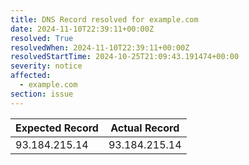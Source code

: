 ```yaml
---
title: DNS Record resolved for example.com
date: 2024-11-10T22:39:11+00:00Z
resolved: True
resolvedWhen: 2024-11-10T22:39:11+00:00Z
resolvedStartTime: 2024-10-25T21:09:43.191474+00:00
severity: notice
affected:
  - example.com
section: issue
---
```


| Expected Record  | Actual Record  |
|------------------|----------------|
| 93.184.215.14 | 93.184.215.14 |
